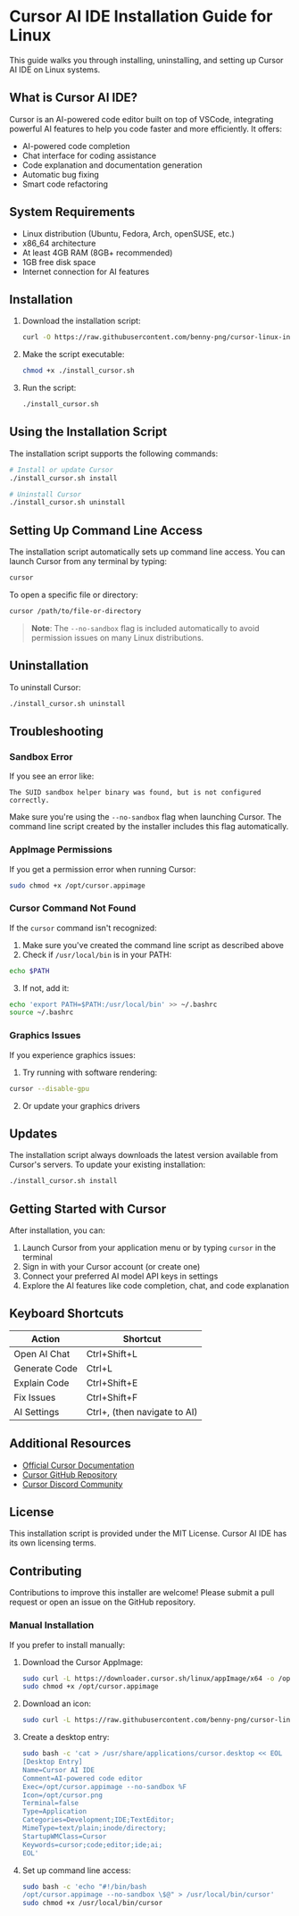 # Cursor AI IDE Installation Guide for Linux

This guide walks you through installing, uninstalling, and setting up Cursor AI IDE on Linux systems.

## What is Cursor AI IDE?

Cursor is an AI-powered code editor built on top of VSCode, integrating powerful AI features to help you code faster and more efficiently. It offers:

- AI-powered code completion
- Chat interface for coding assistance
- Code explanation and documentation generation
- Automatic bug fixing
- Smart code refactoring

## System Requirements

- Linux distribution (Ubuntu, Fedora, Arch, openSUSE, etc.)
- x86_64 architecture
- At least 4GB RAM (8GB+ recommended)
- 1GB free disk space
- Internet connection for AI features

## Installation

1. Download the installation script:
   ```bash
   curl -O https://raw.githubusercontent.com/benny-png/cursor-linux-installer/master/install_cursor.sh
   ```

2. Make the script executable:
   ```bash
   chmod +x ./install_cursor.sh
   ```

3. Run the script:
   ```bash
   ./install_cursor.sh
   ```

## Using the Installation Script

The installation script supports the following commands:

```bash
# Install or update Cursor
./install_cursor.sh install

# Uninstall Cursor
./install_cursor.sh uninstall
```

## Setting Up Command Line Access

The installation script automatically sets up command line access. You can launch Cursor from any terminal by typing:

```bash
cursor
```

To open a specific file or directory:

```bash
cursor /path/to/file-or-directory
```

> **Note**: The `--no-sandbox` flag is included automatically to avoid permission issues on many Linux distributions.

## Uninstallation

To uninstall Cursor:

```bash
./install_cursor.sh uninstall
```

## Troubleshooting

### Sandbox Error

If you see an error like:
```
The SUID sandbox helper binary was found, but is not configured correctly.
```

Make sure you're using the `--no-sandbox` flag when launching Cursor. The command line script created by the installer includes this flag automatically.

### AppImage Permissions

If you get a permission error when running Cursor:

```bash
sudo chmod +x /opt/cursor.appimage
```

### Cursor Command Not Found

If the `cursor` command isn't recognized:
1. Make sure you've created the command line script as described above
2. Check if `/usr/local/bin` is in your PATH:
```bash
echo $PATH
```
3. If not, add it:
```bash
echo 'export PATH=$PATH:/usr/local/bin' >> ~/.bashrc
source ~/.bashrc
```

### Graphics Issues

If you experience graphics issues:
1. Try running with software rendering:
```bash
cursor --disable-gpu
```
2. Or update your graphics drivers

## Updates

The installation script always downloads the latest version available from Cursor's servers. To update your existing installation:

```bash
./install_cursor.sh install
```

## Getting Started with Cursor

After installation, you can:

1. Launch Cursor from your application menu or by typing `cursor` in the terminal
2. Sign in with your Cursor account (or create one)
3. Connect your preferred AI model API keys in settings
4. Explore the AI features like code completion, chat, and code explanation

## Keyboard Shortcuts

| Action | Shortcut |
|--------|----------|
| Open AI Chat | Ctrl+Shift+L |
| Generate Code | Ctrl+L |
| Explain Code | Ctrl+Shift+E |
| Fix Issues | Ctrl+Shift+F |
| AI Settings | Ctrl+, (then navigate to AI) |

## Additional Resources

- [Official Cursor Documentation](https://cursor.sh/docs)
- [Cursor GitHub Repository](https://github.com/getcursor/cursor)
- [Cursor Discord Community](https://discord.gg/cursor)

## License

This installation script is provided under the MIT License. Cursor AI IDE has its own licensing terms.

## Contributing

Contributions to improve this installer are welcome! Please submit a pull request or open an issue on the GitHub repository.

### Manual Installation

If you prefer to install manually:

1. Download the Cursor AppImage:
   ```bash
   sudo curl -L https://downloader.cursor.sh/linux/appImage/x64 -o /opt/cursor.appimage
   sudo chmod +x /opt/cursor.appimage
   ```

2. Download an icon:
   ```bash
   sudo curl -L https://raw.githubusercontent.com/benny-png/cursor-linux-installer/master/cursor.png -o /opt/cursor.png
   ```

3. Create a desktop entry:
   ```bash
   sudo bash -c 'cat > /usr/share/applications/cursor.desktop << EOL
   [Desktop Entry]
   Name=Cursor AI IDE
   Comment=AI-powered code editor
   Exec=/opt/cursor.appimage --no-sandbox %F
   Icon=/opt/cursor.png
   Terminal=false
   Type=Application
   Categories=Development;IDE;TextEditor;
   MimeType=text/plain;inode/directory;
   StartupWMClass=Cursor
   Keywords=cursor;code;editor;ide;ai;
   EOL'
   ```

4. Set up command line access:
   ```bash
   sudo bash -c 'echo "#!/bin/bash
   /opt/cursor.appimage --no-sandbox \$@" > /usr/local/bin/cursor'
   sudo chmod +x /usr/local/bin/cursor
   ```